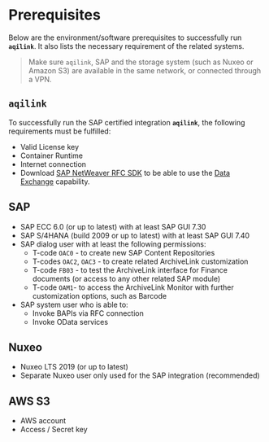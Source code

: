 # Prerequisites

Below are the environment/software prerequisites to successfully run **`aqilink`**. It also lists the necessary requirement of the related systems.

> Make sure `aqilink`, SAP and the storage system (such as Nuxeo or Amazon S3) are available in the same network, or connected through a VPN.


## `aqilink`
To successfully run the SAP certified integration **`aqilink`**, the following requirements must be fulfilled:

* Valid License key
* Container Runtime
* Internet connection
* Download [SAP NetWeaver RFC SDK](installation/app-download?id=sap-netweaver-rfc-sdk) to be able to use the [Data Exchange](/configuration/aqishare) capability.

## SAP

* SAP ECC 6.0 (or up to latest) with at least SAP GUI 7.30
* SAP S/4HANA (build 2009 or up to latest) with at least SAP GUI 7.40
* SAP dialog user with at least the following permissions:
  * T-code `OAC0` - to create new SAP Content Repositories
  * T-codes `OAC2`, `OAC3`  - to create related ArchiveLink customization
  * T-code `FB03` - to test the ArchiveLink interface for Finance documents (or access to any other related SAP module)
  * T-code `OAM1`- to access the ArchiveLink Monitor with further customization options, such as Barcode
* SAP system user who is able to:
  * Invoke BAPIs via RFC connection
  * Invoke OData services

## Nuxeo

* Nuxeo LTS 2019 (or up to latest)
* Separate Nuxeo user only used for the SAP integration (recommended) 

## AWS S3

* AWS account
* Access / Secret key
